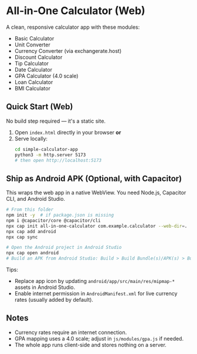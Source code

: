 # All‑in‑One Calculator (Web)

A clean, responsive calculator app with these modules:

- Basic Calculator
- Unit Converter
- Currency Converter (via exchangerate.host)
- Discount Calculator
- Tip Calculator
- Date Calculator
- GPA Calculator (4.0 scale)
- Loan Calculator
- BMI Calculator

## Quick Start (Web)
No build step required — it's a static site.

1. Open `index.html` directly in your browser **or**
2. Serve locally:
   ```bash
   cd simple-calculator-app
   python3 -m http.server 5173
   # then open http://localhost:5173
   ```

## Ship as Android APK (Optional, with Capacitor)
This wraps the web app in a native WebView. You need Node.js, Capacitor CLI, and Android Studio.

```bash
# From this folder
npm init -y  # if package.json is missing
npm i @capacitor/core @capacitor/cli
npx cap init all-in-one-calculator com.example.calculator --web-dir=.
npx cap add android
npx cap sync

# Open the Android project in Android Studio
npx cap open android
# Build an APK from Android Studio: Build > Build Bundle(s)/APK(s) > Build APK(s)
```

Tips:
- Replace app icon by updating `android/app/src/main/res/mipmap-*` assets in Android Studio.
- Enable internet permission in `AndroidManifest.xml` for live currency rates (usually added by default).

## Notes
- Currency rates require an internet connection.
- GPA mapping uses a 4.0 scale; adjust in `js/modules/gpa.js` if needed.
- The whole app runs client-side and stores nothing on a server.

